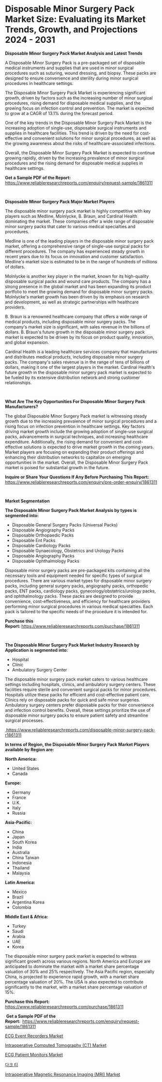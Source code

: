 <p><h1>Disposable Minor Surgery Pack Market Size: Evaluating its Market Trends, Growth, and Projections 2024 - 2031</h1></p><p><strong>Disposable Minor Surgery Pack Market Analysis and Latest Trends</strong></p>
<p><p>A Disposable Minor Surgery Pack is a pre-packaged set of disposable medical instruments and supplies that are used in minor surgical procedures such as suturing, wound dressing, and biopsy. These packs are designed to ensure convenience and sterility during minor surgical procedures in healthcare settings.</p><p>The Disposable Minor Surgery Pack Market is experiencing significant growth, driven by factors such as the increasing number of minor surgical procedures, rising demand for disposable medical supplies, and the growing focus on infection control and prevention. The market is expected to grow at a CAGR of 13.1% during the forecast period.</p><p>One of the key trends in the Disposable Minor Surgery Pack Market is the increasing adoption of single-use, disposable surgical instruments and supplies in healthcare facilities. This trend is driven by the need for cost-effective and convenient solutions for minor surgical procedures, as well as the growing awareness about the risks of healthcare-associated infections.</p><p>Overall, the Disposable Minor Surgery Pack Market is expected to continue growing rapidly, driven by the increasing prevalence of minor surgical procedures and the rising demand for disposable medical supplies in healthcare settings.</p></p>
<p><strong>Get a Sample PDF of the Report:&nbsp;</strong> <a href="https://www.reliableresearchreports.com/enquiry/request-sample/1861311">https://www.reliableresearchreports.com/enquiry/request-sample/1861311</a></p>
<p>&nbsp;</p>
<p><strong>Disposable Minor Surgery Pack Major Market Players</strong></p>
<p><p>The disposable minor surgery pack market is highly competitive with key players such as Medline, Molnlycke, B. Braun, and Cardinal Health dominating the market. These companies offer a wide range of disposable minor surgery packs that cater to various medical specialties and procedures.</p><p>Medline is one of the leading players in the disposable minor surgery pack market, offering a comprehensive range of single-use surgical packs for different procedures. The company has experienced steady growth in recent years due to its focus on innovation and customer satisfaction. Medline's market size is estimated to be in the range of hundreds of millions of dollars.</p><p>Molnlycke is another key player in the market, known for its high-quality disposable surgical packs and wound care products. The company has a strong presence in the global market and has been expanding its product portfolio to meet the growing demand for disposable minor surgery packs. Molnlycke's market growth has been driven by its emphasis on research and development, as well as strategic partnerships with healthcare providers.</p><p>B. Braun is a renowned healthcare company that offers a wide range of medical products, including disposable minor surgery packs. The company's market size is significant, with sales revenue in the billions of dollars. B. Braun's future growth in the disposable minor surgery pack market is expected to be driven by its focus on product quality, innovation, and global expansion.</p><p>Cardinal Health is a leading healthcare services company that manufactures and distributes medical products, including disposable minor surgery packs. The company's sales revenue is in the range of tens of billions of dollars, making it one of the largest players in the market. Cardinal Health's future growth in the disposable minor surgery pack market is expected to be fueled by its extensive distribution network and strong customer relationships.</p></p>
<p>&nbsp;</p>
<p><strong>What Are The Key Opportunities For Disposable Minor Surgery Pack Manufacturers?</strong></p>
<p><p>The global Disposable Minor Surgery Pack market is witnessing steady growth due to the increasing prevalence of minor surgical procedures and a rising focus on infection prevention in healthcare settings. Key factors driving market growth include the growing adoption of single-use surgical packs, advancements in surgical techniques, and increasing healthcare expenditure. Additionally, the rising demand for convenient and cost-effective solutions is expected to drive market growth in the coming years. Market players are focusing on expanding their product offerings and enhancing their distribution networks to capitalize on emerging opportunities in the market. Overall, the Disposable Minor Surgery Pack market is poised for substantial growth in the future.</p></p>
<p><strong>Inquire or Share Your Questions If Any Before Purchasing This Report:</strong> <a href="https://www.reliableresearchreports.com/enquiry/pre-order-enquiry/1861311">https://www.reliableresearchreports.com/enquiry/pre-order-enquiry/1861311</a></p>
<p>&nbsp;</p>
<p><strong>Market Segmentation</strong></p>
<p><strong>The Disposable Minor Surgery Pack Market Analysis by types is segmented into:</strong></p>
<p><ul><li>Disposable General Surgery Packs (Universal Packs)</li><li>Disposable Angiography Packs</li><li>Disposable Orthopaedic Packs</li><li>Disposable Ent Packs</li><li>Disposable Cardiology Packs</li><li>Disposable Gynaecology, Obstetrics and Urology Packs</li><li>Disposable Angiography Packs</li><li>Disposable Ophthalmology Packs</li></ul></p>
<p><p>Disposable minor surgery packs are pre-packaged kits containing all the necessary tools and equipment needed for specific types of surgical procedures. There are various market types for disposable minor surgery packs, including general surgery packs, angiography packs, orthopedic packs, ENT packs, cardiology packs, gynecology/obstetrics/urology packs, and ophthalmology packs. These packs are designed to provide convenience, cost-effectiveness, and efficiency for healthcare providers performing minor surgical procedures in various medical specialties. Each pack is tailored to the specific needs of the procedure it is intended for.</p></p>
<p><strong>Purchase this Report:&nbsp;</strong><a href="https://www.reliableresearchreports.com/purchase/1861311">https://www.reliableresearchreports.com/purchase/1861311</a></p>
<p>&nbsp;</p>
<p><strong>The Disposable Minor Surgery Pack Market Industry Research by Application is segmented into:</strong></p>
<p><ul><li>Hospital</li><li>Clinic</li><li>Ambulatory Surgery Center</li></ul></p>
<p><p>The disposable minor surgery pack market caters to various healthcare settings including hospitals, clinics, and ambulatory surgery centers. These facilities require sterile and convenient surgical packs for minor procedures. Hospitals utilize these packs for efficient and cost-effective patient care. Clinics rely on disposable packs for quick and safe minor surgeries. Ambulatory surgery centers prefer disposable packs for their convenience and infection control benefits. Overall, these settings prioritize the use of disposable minor surgery packs to ensure patient safety and streamline surgical processes.</p></p>
<p><a href="https://www.reliableresearchreports.com/disposable-minor-surgery-pack-r1861311">&nbsp;https://www.reliableresearchreports.com/disposable-minor-surgery-pack-r1861311</a></p>
<p><strong>In terms of Region, the Disposable Minor Surgery Pack Market Players available by Region are:</strong></p>
<p>
    <p> <strong> North America: </strong>
        <ul>
            <li>United States</li>
            <li>Canada</li>
        </ul>
        </p> 
    <p> <strong> Europe: </strong>
        <ul>
            <li>Germany</li>
            <li>France</li>
            <li>U.K.</li>
            <li>Italy</li>
            <li>Russia</li>
        </ul>
        </p> 
    <p> <strong> Asia-Pacific: </strong>
        <ul>
            <li>China</li>
            <li>Japan</li>
            <li>South Korea</li>
            <li>India</li>
            <li>Australia</li>
            <li>China Taiwan</li>
            <li>Indonesia</li>
            <li>Thailand</li>
            <li>Malaysia</li>
        </ul>
        </p> 
    <p> <strong> Latin America: </strong>
        <ul>
            <li>Mexico</li>
            <li>Brazil</li>
            <li>Argentina Korea</li>
            <li>Colombia</li>
        </ul>
        </p> 
    <p> <strong> Middle East & Africa: </strong>
        <ul>
            <li>Turkey</li>
            <li>Saudi</li>
            <li>Arabia</li>
            <li>UAE</li>
            <li>Korea</li>
        </ul>
    </p>
    </p>
<p><p>The disposable minor surgery pack market is expected to witness significant growth across various regions. North America and Europe are anticipated to dominate the market with a market share percentage valuation of 30% and 25% respectively. The Asia Pacific region, especially China, is projected to experience rapid growth, with a market share percentage valuation of 20%. The USA is also expected to contribute significantly to the market, with a market share percentage valuation of 15%.</p></p>
<p><strong>Purchase this Report: </strong><a href="https://www.reliableresearchreports.com/purchase/1861311">https://www.reliableresearchreports.com/purchase/1861311</a></p>
<p>&nbsp;<strong>Get a Sample PDF of the Report:&nbsp;&nbsp;</strong><a href="https://www.reliableresearchreports.com/enquiry/request-sample/1861311">https://www.reliableresearchreports.com/enquiry/request-sample/1861311</a></p>
<p><strong></strong></p>
<p><p><a href="https://github.com/santosh758595/Market-Research-Report-List-5/blob/main/ecg-event-recorders-market.md">ECG Event Recorders Market</a></p><p><a href="https://github.com/hannahforsyth9786/Market-Research-Report-List-1/blob/main/intraoperative-computed-tomography-ct-market.md">Intraoperative Computed Tomography (CT) Market</a></p><p><a href="https://github.com/elizabethdagraca/Market-Research-Report-List-4/blob/main/ecg-patient-monitors-market.md">ECG Patient Monitors Market</a></p><p><a href="https://github.com/muchswr/Market-Research-Report-List-2/blob/main/507721776973.md">다크 티</a></p><p><a href="https://github.com/eliyamanson4561/Market-Research-Report-List-1/blob/main/intraoperative-magnetic-resonance-imaging-mri-market.md">Intraoperative Magnetic Resonance Imaging (MRI) Market</a></p></p>